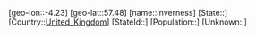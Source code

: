 ﻿---
location: [57.48,-4.23]
type: City
tags:
- geo/City


SpocWebEntityId: 31119
isDeleted: false
confidential: public

---
[geo-lon::-4.23]
[geo-lat::57.48]
[name::Inverness]
[State::]
[Country::[United_Kingdom](geo/Continent/Europe/United_Kingdom.md)]
[StateId::]
[Population::]
[Unknown::]

